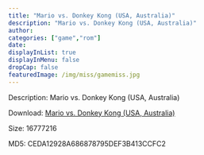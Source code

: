 ```yaml
---
title: "Mario vs. Donkey Kong (USA, Australia)"
description: "Mario vs. Donkey Kong (USA, Australia)"
author: 
categories: ["game","rom"]
date: 
displayInList: true
displayInMenu: false
dropCap: false
featuredImage: /img/miss/gamemiss.jpg
---
```


Description: Mario vs. Donkey Kong (USA, Australia)

Download: <a style="text-decoration:underline;" href="https://mega.nz/#!jbBgxSbA!RB-g66HE2tYnzMgYN14zzfvGS7A2d0U7XyRklpInDd4" target = "_blank" rel = "nofollow" > Mario vs. Donkey Kong (USA, Australia)</a>

Size: 16777216

MD5: CEDA12928A686878795DEF3B413CCFC2

